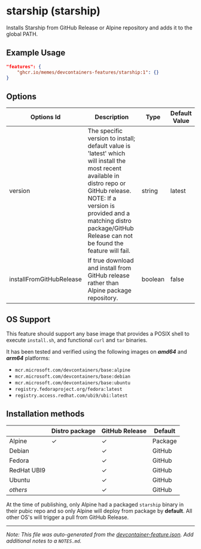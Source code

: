 
# starship (starship)

Installs Starship from GitHub Release or Alpine repository and adds it to the global PATH.

## Example Usage

```json
"features": {
    "ghcr.io/memes/devcontainers-features/starship:1": {}
}
```

## Options

| Options Id | Description | Type | Default Value |
|-----|-----|-----|-----|
| version | The specific version to install; default value is 'latest' which will install the most recent available in distro repo or GitHub release. NOTE: If a version is provided and a matching distro package/GitHub Release can not be found the feature will fail. | string | latest |
| installFromGitHubRelease | If true download and install from GitHub release rather than Alpine package repository. | boolean | false |

<!-- markdownlint-disable MD041 -->
## OS Support

This feature should support any base image that provides a POSIX shell to execute `install.sh`, and functional `curl` and `tar` binaries.

It has been tested and verified using the following images on ***amd64*** and ***arm64*** platforms:

* `mcr.microsoft.com/devcontainers/base:alpine`
* `mcr.microsoft.com/devcontainers/base:debian`
* `mcr.microsoft.com/devcontainers/base:ubuntu`
* `registry.fedoraproject.org/fedora:latest`
* `registry.access.redhat.com/ubi9/ubi:latest`

## Installation methods

| |Distro package|GitHub Release|Default|
|-|----|--------------|-------|
|Alpine| &check; | &check; | Package |
|Debian| | &check; | GitHub |
|Fedora| | &check; | GitHub |
|RedHat UBI9| | &check; | GitHub |
|Ubuntu| | &check; | GitHub |
|*others*| | &check; | GitHub |

At the time of publishing, only Alpine had a packaged `starship` binary in their pubic repo and so only Alpine will
deploy from package by **default**. All other OS's will trigger a pull from GitHub Release.


---

_Note: This file was auto-generated from the [devcontainer-feature.json](https://github.com/memes/devcontainers-features/blob/main/src/starship/devcontainer-feature.json).  Add additional notes to a `NOTES.md`._
